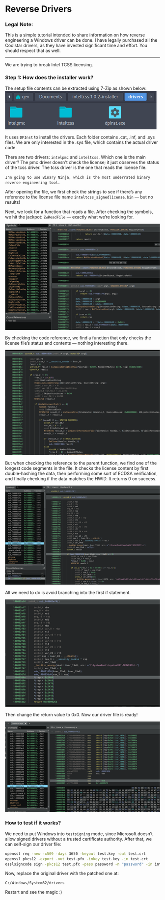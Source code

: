 # Reverse Drivers

### Legal Note:
This is a simple tutorial intended to share information on how reverse engineering a Windows driver can be done. I have legally purchased all the Coolstar drivers, as they have invested significant time and effort. You should respect that as well.

<hr/>
We are trying to break Intel TCSS licensing.

### Step 1: How does the installer work?
The setup file contents can be extracted using 7-Zip as shown below:
<img src="img1.png">



It uses `DPInst` to install the drivers. Each folder contains .cat, .inf, and .sys files. We are only interested in the .sys file, which contains the actual driver code.

There are two drivers: `intelpmc` and `inteltcss`. Which one is the main driver?
The pmc driver doesn't check the license; it just observes the status of the tcss driver. The tcss driver is the one that reads the license file.

`I'm going to use Binary Ninja, which is the most underrated binary reverse engineering tool.`

After opening the file, we first check the strings to see if there’s any reference to the license file name `inteltcss_signedlicense.bin` — but no results!

Next, we look for a function that reads a file. After checking the symbols, we hit the jackpot: `ZwReadFile` — exactly what we’re looking for.

<img src="img2.png">

By checking the code reference, we find a function that only checks the license file’s status and contents — nothing interesting there.

<img src="img3.png">

But when checking the reference to the parent function, we find one of the longest code segments in the file. It checks the license content by first double-hashing the data, then performing some sort of ECDSA verification, and finally checking if the data matches the HWID. It returns 0 on success.

<img src="img4.png">

All we need to do is avoid branching into the first if statement.

<img src="img5.png">

Then change the return value to 0x0. Now our driver file is ready!

<img src="img6.png">

### How to test if it works? 
We need to put Windows into `testsigning` mode, since Microsoft doesn’t allow signed drivers without a trusted certificate authority. After that, we can self-sign our driver file:

```sh
openssl req -new -x509 -days 3650 -keyout test.key -out test.crt
openssl pkcs12 -export -out test.pfx -inkey test.key -in test.crt
osslsigncode sign -pkcs12 test.pfx -pass password -n "password" -in inteltcss.sys -out inteltcss_patched.sys
```

Now, replace the original driver with the patched one at:
```
C:/Windows/System32/drivers
```

Restart and see the magic :)
